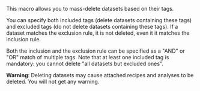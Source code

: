 This macro allows you to mass-delete datasets based on their tags.

You can specify both included tags (delete datasets containing these tags) and excluded tags (do not delete datasets containing these tags). If a dataset matches the exclusion rule, it is not deleted, even it it matches the inclusion rule.

Both the inclusion and the exclusion rule can be specified as a "AND" or "OR" match of multiple tags. Note that at least one included tag is mandatory: you cannot delete "all datasets but excluded ones".

**Warning**: Deleting datasets may cause attached recipes and analyses to be deleted. You will not get any warning.